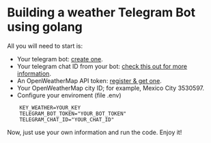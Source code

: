 # Building a weather Telegram Bot using golang
All you will need to start is:
* Your telegram bot: [create one](https://core.telegram.org/bots).
* Your telegram chat ID from your bot: [check this out for more information](https://core.telegram.org/bots#3-how-do-i-create-a-bot).
* An OpenWeatherMap API token: [register & get one](https://openweathermap.org/appid).
* Your OpenWeatherMap city ID; for example, Mexico City 3530597.
* Configure your enviroment (file .env)
```
	KEY_WEATHER=YOUR_KEY
	TELEGRAM_BOT_TOKEN="YOUR_BOT_TOKEN"
	TELEGRAM_CHAT_ID="YOUR_CHAT_ID"
```
Now, just use your own information and run the code. Enjoy it!

